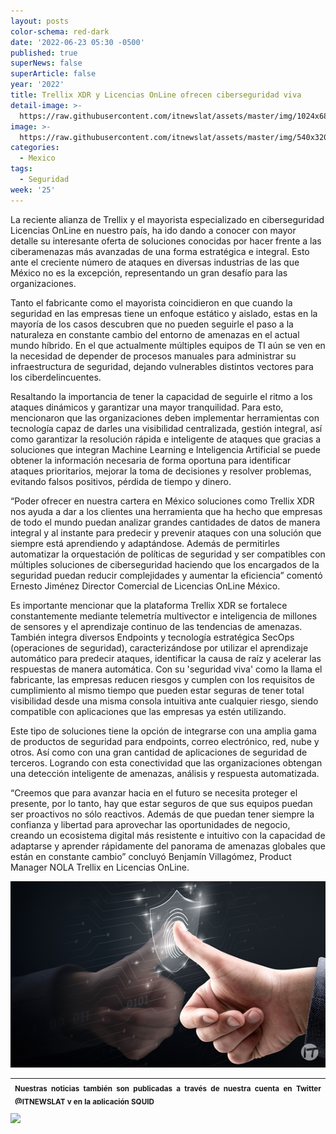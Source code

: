 ```yaml
---
layout: posts
color-schema: red-dark
date: '2022-06-23 05:30 -0500'
published: true
superNews: false
superArticle: false
year: '2022'
title: Trellix XDR y Licencias OnLine ofrecen ciberseguridad viva
detail-image: >-
  https://raw.githubusercontent.com/itnewslat/assets/master/img/1024x680/seguridad-virtual-g.jpg
image: >-
  https://raw.githubusercontent.com/itnewslat/assets/master/img/540x320/seguridad-virtual-p.jpg
categories:
  - Mexico
tags:
  - Seguridad
week: '25'
---
```

La reciente alianza de Trellix y el mayorista especializado en ciberseguridad Licencias OnLine en nuestro país, ha ido dando a conocer con mayor detalle su interesante oferta de soluciones conocidas por hacer frente a las ciberamenazas más avanzadas de una forma estratégica e integral. Esto ante el creciente número de ataques en diversas industrias de las que México no es la excepción, representando un gran desafío para las organizaciones. 

Tanto el fabricante como el mayorista coincidieron en que cuando la seguridad en las empresas tiene un enfoque estático y aislado, estas en la mayoría de los casos descubren que no pueden seguirle el paso a la naturaleza en constante cambio del entorno de amenazas en el actual mundo híbrido. En el que actualmente múltiples equipos de TI aún se ven en la necesidad de depender de procesos manuales para administrar su infraestructura de seguridad, dejando vulnerables distintos vectores para los ciberdelincuentes. 

Resaltando la importancia de tener la capacidad de seguirle el ritmo a los ataques dinámicos y garantizar una mayor tranquilidad. Para esto, mencionaron que las organizaciones deben implementar herramientas con tecnología capaz de darles una visibilidad centralizada, gestión integral, así como garantizar la resolución rápida e inteligente de ataques que gracias a soluciones que integran Machine Learning e Inteligencia Artificial se puede obtener la información necesaria de forma oportuna para identificar ataques prioritarios, mejorar la toma de decisiones y resolver problemas, evitando falsos positivos, pérdida de tiempo y dinero.

“Poder ofrecer en nuestra cartera en México soluciones como Trellix XDR nos ayuda a dar a los clientes una herramienta que ha hecho que empresas de todo el mundo puedan analizar grandes cantidades de datos de manera integral y al instante para predecir y prevenir ataques con una solución que siempre está aprendiendo y adaptándose. Además de permitirles automatizar la orquestación de políticas de seguridad y ser compatibles con múltiples soluciones de ciberseguridad haciendo que los encargados de la seguridad puedan reducir complejidades y aumentar la eficiencia” comentó Ernesto Jiménez Director Comercial de Licencias OnLine México.
 
Es importante mencionar que la plataforma Trellix XDR se fortalece constantemente mediante telemetría multivector e inteligencia de millones de sensores y el aprendizaje continuo de las tendencias de amenazas. También integra diversos Endpoints y tecnología estratégica SecOps (operaciones de seguridad), caracterizándose por utilizar el aprendizaje automático para predecir ataques, identificar la causa de raíz y acelerar las respuestas de manera automática. Con su 'seguridad viva' como la llama el fabricante, las empresas reducen riesgos y cumplen con los requisitos de cumplimiento al mismo tiempo que pueden estar seguras de tener total visibilidad desde una misma consola intuitiva ante cualquier riesgo, siendo compatible con aplicaciones que las empresas ya estén utilizando. 

Este tipo de soluciones tiene la opción de integrarse con una amplia gama de productos de seguridad para endpoints, correo electrónico, red, nube y otros. Así como con una gran cantidad de aplicaciones de seguridad de terceros. Logrando con esta conectividad que las organizaciones obtengan una detección inteligente de amenazas, análisis y respuesta automatizada. 

“Creemos que para avanzar hacia en el futuro se necesita proteger el presente, por lo tanto, hay que estar seguros de que sus equipos puedan ser proactivos no sólo reactivos. Además de que puedan tener siempre la confianza y libertad para aprovechar las oportunidades de negocio, creando un ecosistema digital más resistente e intuitivo con la capacidad de adaptarse y aprender rápidamente del panorama de amenazas globales que están en constante cambio” concluyó Benjamín Villagómez, Product Manager NOLA Trellix en Licencias OnLine.

![](https://raw.githubusercontent.com/itnewslat/assets/master/img/540x320/seguridad-virtual-p.jpg)

<table style="height: 42px;" width="569">
<tbody>
<tr>
<td style="text-align: justify;"><sub><strong>Nuestras noticias también son publicadas a través de nuestra cuenta en Twitter <a href="https://twitter.com/itnewslat?lang=es">@ITNEWSLAT</a> y en la aplicación <a href="https://squidapp.co/en/">SQUID</a></strong></sub></td>
</tr>
</tbody>
</table>

<img src="https://tracker.metricool.com/c3po.jpg?hash=56f88a41e39ab42c063cc51676587a04"/>